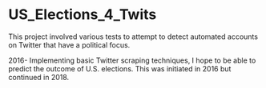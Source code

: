 # US_Elections_4_Twits
This project involved various tests to attempt to detect automated accounts on Twitter that have a political focus.

2016- Implementing basic Twitter scraping techniques, I hope to be able to predict the outcome of U.S. elections. This was initiated in 2016 but continued in 2018.
